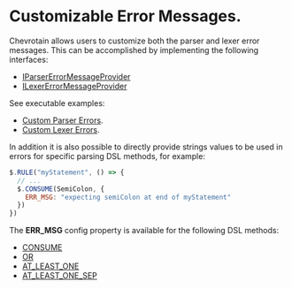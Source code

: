 # Customizable Error Messages.

Chevrotain allows users to customize both the parser and lexer error messages.
This can be accomplished by implementing the following interfaces:

- [IParserErrorMessageProvider](https://sap.github.io/chevrotain/documentation/7_0_3/interfaces/iparsererrormessageprovider.html)
- [ILexerErrorMessageProvider](https://sap.github.io/chevrotain/documentation/7_0_3/interfaces/ilexererrormessageprovider.html)

See executable examples:

- [Custom Parser Errors](https://github.com/SAP/chevrotain/blob/master/examples/parser/custom_errors/custom_errors.js).
- [Custom Lexer Errors](https://github.com/SAP/chevrotain/blob/master/examples/lexer/custom_errors/custom_errors.js).

In addition it is also possible to directly provide strings values to be used in errors
for specific parsing DSL methods, for example:

```javascript
$.RULE("myStatement", () => {
  // ...
  $.CONSUME(SemiColon, {
    ERR_MSG: "expecting semiColon at end of myStatement"
  })
})
```

The **ERR_MSG** config property is available for the following DSL methods:

- [CONSUME](https://sap.github.io/chevrotain/documentation/7_0_3/classes/cstparser.html#consume)
- [OR](https://sap.github.io/chevrotain/documentation/7_0_3/classes/cstparser.html#or)
- [AT_LEAST_ONE](https://sap.github.io/chevrotain/documentation/7_0_3/classes/cstparser.html#at_least_one)
- [AT_LEAST_ONE_SEP](https://sap.github.io/chevrotain/documentation/7_0_3/classes/cstparser.html#at_least_one_sep)
